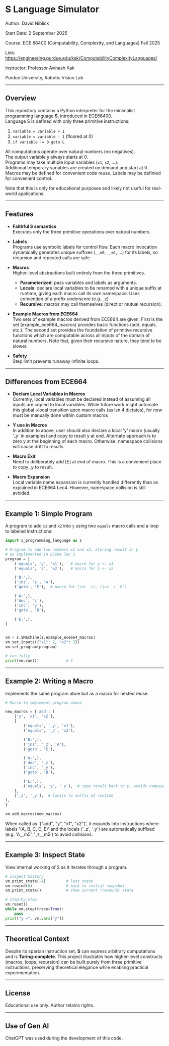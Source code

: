 # S Language Simulator

Author: David Niblick  

Start Date: 2 September 2025  

Course: ECE 66400 (Computability, Complexity, and Languages) Fall 2025

Link: https://engineering.purdue.edu/kak/ComputabilityComplexityLanguages/

Instructor: Professor Avinash Kak 

Purdue University, Robotic Vision Lab

---

## Overview

This repository contains a Python interpreter for the minimalist programming language **S**, introduced in ECE66400.  
Language S is defined with only three primitive instructions:

1. `variable = variable + 1`  
2. `variable = variable - 1` (floored at 0)  
3. `if variable != 0 goto L` 

All computations operate over natural numbers (no negatives).  
The output variable **`y`** always starts at 0.  
Programs may take multiple input variables (`x1`, `x2`, …).  
Additional temporary variables are created on demand and start at 0.  
Macros may be defined for convenient code reuse.
Labels may be definied for convenient control.

Note that this is only for educational purposes and likely not useful for real-world applications.

---

## Features

- **Faithful S semantics**  
  Executes only the three primitive operations over natural numbers.  

- **Labels**  
  Programs use symbolic labels for control flow. Each macro invocation dynamically generates unique suffixes (`__m0`, `__m1`, …) for its labels, so recursion and repeated calls are safe.  

- **Macros**  
  Higher-level abstractions built entirely from the three primitives.  
  - **Parameterized**: pass variables and labels as arguments.  
  - **Locals**: declare local variables to be renamed with a unique suffix at runtime, giving each macro call its own namespace. Uses convention of a prefix underscore (e.g. `_z`)  
  - **Recursive**: macros may call themselves (direct or mutual recursion).  

- **Example Macros from ECE664**  
  Two sets of example macros derived from ECE664 are given. First is the set (example_ece664_macros) provides basic functions (add, equals, etc.).
  The second set provides the foundation of primitive recursive functions which are computable across all inputs of the domain of natural numbers. Note that, given their recursive nature, they tend to be slower.

- **Safety**  
  Step limit prevents runaway infinite loops.  

---

## Differences from ECE664

- **Declare Local Variables in Macros**  
  Currently, local variables must be declared instead of assuming all inputs are copied to local variables. While future work might automate this global->local transition upon macro calls (as lsn 4 dictates), for now must be manually done within custom macros 

- **Y use in Macros**  
  In addition to above, user should also declare a local 'y' macro (usually '_y' in examples) and copy to result y at end. Alternate approach is to zero y at the beginning of each macro. Otherwise, namespace collisions will cause drift to results.  

- **Macro Exit**  
  Need to deliberately add [E] at end of macro. This is a convenient place to copy _y to result.

- **Macro Expansion**  
  Local variable name expansion is currently handled differently than as explained in ECE664 Lec4. However, namespace collision is still avoided.

---


## Example 1: Simple Program

A program to add `x1` and `x2` into `y` using two `equals` macro calls and a loop to labeled instructions:

```python
import s_programming_language as s

# Program to add two numbers x1 and x2, storing result in y
# as implemented in EC664 lec 3
program = [
    ('equals', 'y', 'x1'),   # macro for y <- x1
    ('equals', 'z', 'x2'),   # macro for z <- x2

    ('B:',),
    ('jnz', 'z', 'A'),
    ('goto', 'E'),  # macro for (inc _z), (jnz _z 'E') 

    ('A:',),
    ('dec', 'z'),
    ('inc', 'y'),
    ('goto', 'B'),

    ('E:',),
]


vm = s.SMachine(s.example_ece664_macros)
vm.set_inputs({"x1": 2, "x2": 3})
vm.set_program(program)

# run fully
print(vm.run())            # 5

```

---

## Example 2: Writing a Macro

Implements the same program aboe but as a macro for nested reuse.

```python
# Macro to implement program above

new_macros = {'add': (
    ['y', 'x1', 'x2'],
    [
        ('equals', '_y', 'x1'),
        ('equals', '_z', 'x2'),

        ('B:',),
        ('jnz', '_z', 'A'),
        ('goto', 'E'),

        ('A:',),
        ('dec', '_z'),
        ('inc', '_y'),
        ('goto', 'B'),

        ('E:',),
        ('equals', 'y', '_y'),  # copy result back to y, avoids namespace collisions
    ],
    ['_z', '_y'],  # locals to suffix at runtime
),
}

vm.add_macros(new_macros)
```

When called as '("add", "y", "x1", "x2")', it expands into instructions where labels '(A, B, C, D, E)' and the locals ('_z', '_y') are automatically suffixed (e.g. 'A__m5', '_z__m5') to avoid collisions.

---


## Example 3: Inspect State

View internal working of S as it iterates through a program.

```python
# inspect history
vm.print_state(-1)         # last state
vm.rewind(0)               # back to initial snapshot
vm.print_state()           # show current (rewound) state

# step-by-step
vm.reset()
while vm.step(trace=True):
    pass
print("y =", vm.vars["y"])

```

---


## Theoretical Context

Despite its spartan instruction set, **S** can express arbitrary computations and is **Turing-complete**.
This project illustrates how higher-level constructs (macros, loops, recursion) can be built purely from three primitive instructions, preserving theoretical elegance while enabling practical experimentation.

---

## License

Educational use only. Author retains rights.

---

## Use of Gen AI

ChatGPT was used during the development of this code.
